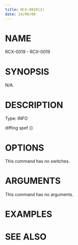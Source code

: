 ```yaml
---
title: RCX-0019(2)
date: 24/09/08
---
```


# NAME

RCX-0019 - RCX-0019

# SYNOPSIS

N/A.

# DESCRIPTION

Type: INFO

diffing spef {}

# OPTIONS

This command has no switches.

# ARGUMENTS

This command has no arguments.

# EXAMPLES

# SEE ALSO
